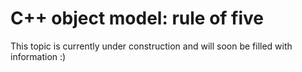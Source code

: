 # C++ object model: rule of five

This topic is currently under construction and will soon be filled with information :)
